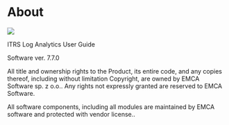 # About

![](/media_base/image1.png)

ITRS Log Analytics User Guide

Software ver. 7.7.0

All title and ownership rights to the Product, its entire code, and any copies thereof, including without limitation Copyright, are owned by EMCA Software sp. z o.o.. Any rights not expressly granted are reserved to EMCA Software.  

All software components, including all modules are maintained by EMCA software and protected with vendor license..
